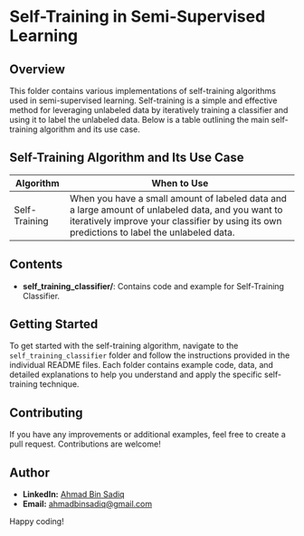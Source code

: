 # Self-Training in Semi-Supervised Learning

## Overview
This folder contains various implementations of self-training algorithms used in semi-supervised learning. Self-training is a simple and effective method for leveraging unlabeled data by iteratively training a classifier and using it to label the unlabeled data. Below is a table outlining the main self-training algorithm and its use case.

## Self-Training Algorithm and Its Use Case

| Algorithm         | When to Use                                                                 |
|-------------------|------------------------------------------------------------------------------|
| Self-Training     | When you have a small amount of labeled data and a large amount of unlabeled data, and you want to iteratively improve your classifier by using its own predictions to label the unlabeled data. |

## Contents

- **self_training_classifier/**: Contains code and example for Self-Training Classifier.

## Getting Started

To get started with the self-training algorithm, navigate to the `self_training_classifier` folder and follow the instructions provided in the individual README files. Each folder contains example code, data, and detailed explanations to help you understand and apply the specific self-training technique.

## Contributing

If you have any improvements or additional examples, feel free to create a pull request. Contributions are welcome!

## Author

* **LinkedIn:** [Ahmad Bin Sadiq](https://www.linkedin.com/in/ahmad-bin-sadiq/)
* **Email:** ahmadbinsadiq@gmail.com

Happy coding!
